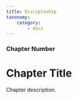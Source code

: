 ```yaml
---
title: Discipleship
taxonomy:
    category:
        - docs
---
```


### Chapter Number

# Chapter Title

Chapter description.
